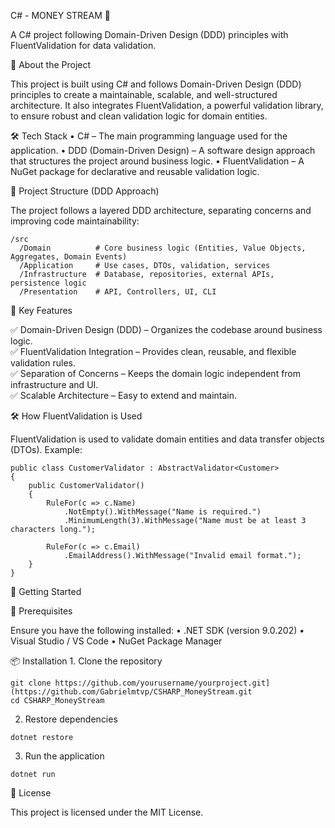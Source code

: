 C# - MONEY STREAM 🚀

A C# project following Domain-Driven Design (DDD) principles with FluentValidation for data validation.

📌 About the Project

This project is built using C# and follows Domain-Driven Design (DDD) principles to create a maintainable, scalable, and well-structured architecture. It also integrates FluentValidation, a powerful validation library, to ensure robust and clean validation logic for domain entities.

🛠️ Tech Stack
	•	C# – The main programming language used for the application.
	•	DDD (Domain-Driven Design) – A software design approach that structures the project around business logic.
	•	FluentValidation – A NuGet package for declarative and reusable validation logic.

📂 Project Structure (DDD Approach)

The project follows a layered DDD architecture, separating concerns and improving code maintainability:

```
/src  
  /Domain          # Core business logic (Entities, Value Objects, Aggregates, Domain Events)  
  /Application     # Use cases, DTOs, validation, services  
  /Infrastructure  # Database, repositories, external APIs, persistence logic  
  /Presentation    # API, Controllers, UI, CLI  
```

📝 Key Features

✅ Domain-Driven Design (DDD) – Organizes the codebase around business logic. </br>
✅ FluentValidation Integration – Provides clean, reusable, and flexible validation rules. </br>
✅ Separation of Concerns – Keeps the domain logic independent from infrastructure and UI. </br>
✅ Scalable Architecture – Easy to extend and maintain. </br>

🛠️ How FluentValidation is Used

FluentValidation is used to validate domain entities and data transfer objects (DTOs). Example:

```
public class CustomerValidator : AbstractValidator<Customer>
{
    public CustomerValidator()
    {
        RuleFor(c => c.Name)
            .NotEmpty().WithMessage("Name is required.")
            .MinimumLength(3).WithMessage("Name must be at least 3 characters long.");

        RuleFor(c => c.Email)
            .EmailAddress().WithMessage("Invalid email format.");
    }
}
```

🚀 Getting Started

📌 Prerequisites

Ensure you have the following installed:
	•	.NET SDK (version 9.0.202)
	•	Visual Studio / VS Code
	•	NuGet Package Manager

📦 Installation
	1.	Clone the repository

```
git clone https://github.com/yourusername/yourproject.git](https://github.com/Gabrielmtvp/CSHARP_MoneyStream.git
cd CSHARP_MoneyStream
```

2.	Restore dependencies

```
dotnet restore
```

3.	Run the application

```
dotnet run
```

📜 License

This project is licensed under the MIT License.
